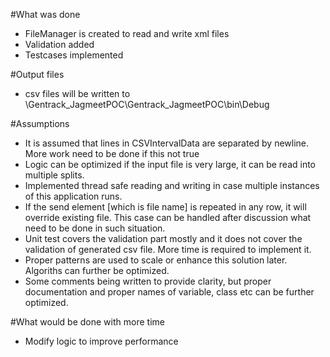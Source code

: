 #What was done
- FileManager is created to read and write xml files
- Validation added
- Testcases implemented

#Output files 
- csv files will be written to \Gentrack_JagmeetPOC\Gentrack_JagmeetPOC\bin\Debug

#Assumptions
- It is assumed that lines in CSVIntervalData are separated by newline. More work need to be done if this not true
- Logic can be optimized if the input file is very large, it can be read into multiple splits.
- Implemented thread safe reading and writing in case multiple instances of this application runs.
- If the send element [which is file name] is repeated in any row, it will override existing file. This case can be handled after discussion what need to be done in such situation.
- Unit test covers the validation part mostly and it does not cover the validation of generated csv file. More time is required to implement it.
- Proper patterns are used to scale or enhance this solution later. Algoriths can further be optimized.
- Some comments being written to provide clarity, but proper documentation and proper names of variable, class etc can be further optimized.

#What would be done with more time
- Modify logic to improve performance
